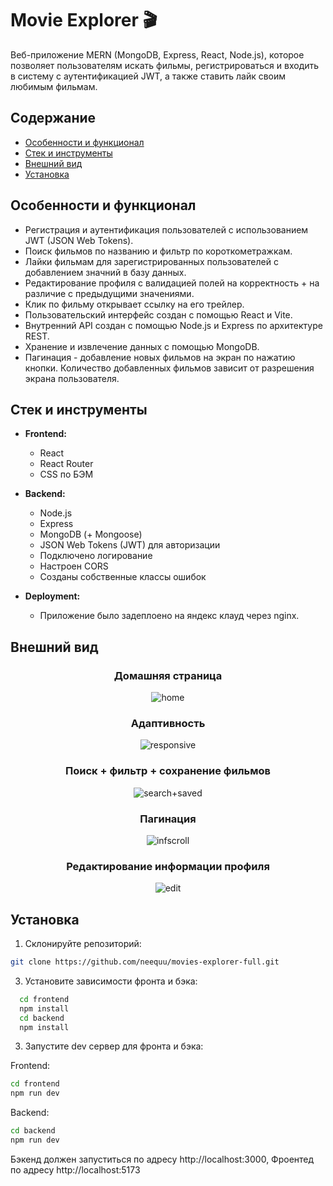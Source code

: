 # Movie Explorer 🎬

Веб-приложение MERN (MongoDB, Express, React, Node.js), которое позволяет пользователям искать фильмы, регистрироваться и входить в систему с аутентификацией JWT, а также ставить лайк своим любимым фильмам.

## Содержание

- [Особенности и функционал](#особенности-и-функционал)
- [Стек и инструменты](#стек-и-инструменты)
- [Внешний вид](#внешний-вид)
- [Установка](#установка)

## Особенности и функционал

- Регистрация и аутентификация пользователей с использованием JWT (JSON Web Tokens).
- Поиск фильмов по названию и фильтр по короткометражкам.
- Лайки фильмам для зарегистрированных пользователей с добавлением значний в базу данных.
- Редактирование профиля с валидацией полей на корректность + на различие с предыдущими значениями.
- Клик по фильму открывает ссылку на его трейлер.
- Пользовательский интерфейс создан с помощью React и Vite.
- Внутренний API создан с помощью Node.js и Express по архитектуре REST.
- Хранение и извлечение данных с помощью MongoDB.
- Пагинация - добавление новых фильмов на экран по нажатию кнопки. Количество добавленных фильмов зависит от разрешения экрана пользователя.

## Стек и инструменты

- **Frontend:**
  - React
  - React Router
  - CSS по БЭМ

- **Backend:**
  - Node.js
  - Express
  - MongoDB (+ Mongoose)
  - JSON Web Tokens (JWT) для авторизации
  - Подключено логирование
  - Настроен CORS
  - Созданы собственные классы ошибок

- **Deployment:**
  - Приложение было задеплоено на яндекс клауд через nginx.

## Внешний вид
<div align="center">
  
### Домашняя страница
![home](https://github.com/neequu/movies-explorer-full/assets/69749247/1d830450-2a38-4e11-b483-0086c2a9d77c)
### Адаптивность
![responsive](https://github.com/neequu/movies-explorer-full/assets/69749247/53bb30a0-a207-498a-a5f4-6c8d49bc8b7c)
### Поиск + фильтр + сохранение фильмов
![search+saved](https://github.com/neequu/movies-explorer-full/assets/69749247/b7b52b56-d40c-4337-a6ed-579a2891d67b)
### Пагинация
![infscroll](https://github.com/neequu/movies-explorer-full/assets/69749247/3d7bb087-29b6-4b0d-8ae6-61f73b6a7952)
### Редактирование информации профиля
![edit](https://github.com/neequu/movies-explorer-full/assets/69749247/8b11ff0e-9734-4553-96f7-e065f2947e92)

</div>

## Установка

1. Склонируйте репозиторий:

```bash 
git clone https://github.com/neequu/movies-explorer-full.git
```
3. Установите зависимости фронта и бэка:
```bash
  cd frontend
  npm install
  cd backend
  npm install
```

3. Запустите dev сервер для фронта и бэка:

Frontend:
``` bash
cd frontend
npm run dev
```
   
Backend:
``` bash
cd backend
npm run dev
```

Бэкенд должен запуститься по адресу http://localhost:3000, Фроентед по адресу http://localhost:5173